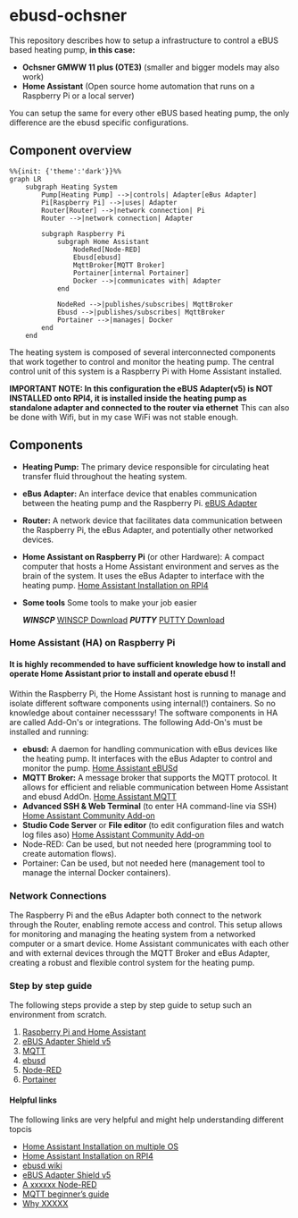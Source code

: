 # ebusd-ochsner

This repository describes how to setup a infrastructure to control a eBUS based heating pump, **in this case:**
 - **Ochsner GMWW 11 plus (OTE3)** (smaller and bigger models may also work)
 - **Home Assistant** (Open source home automation that runs on a Raspberry Pi or a local server)

You can setup the same for every other eBUS based heating pump, the only difference are the ebusd specific configurations.

## Component overview

```mermaid
%%{init: {'theme':'dark'}}%%
graph LR  
    subgraph Heating System  
        Pump[Heating Pump] -->|controls| Adapter[eBus Adapter]  
        Pi[Raspberry Pi] -->|uses| Adapter  
        Router[Router] -->|network connection| Pi  
        Router -->|network connection| Adapter  
        
        subgraph Raspberry Pi  
            subgraph Home Assistant  
                NodeRed[Node-RED]  
                Ebusd[ebusd]  
                MqttBroker[MQTT Broker]  
                Portainer[internal Portainer]
                Docker -->|communicates with| Adapter 
            end  
  
            NodeRed -->|publishes/subscribes| MqttBroker  
            Ebusd -->|publishes/subscribes| MqttBroker  
            Portainer -->|manages| Docker  
        end  
    end  

```

The heating system is composed of several interconnected components that work together to control and monitor the heating pump. 
The central control unit of this system is a Raspberry Pi with Home Assistant installed.
 
**IMPORTANT NOTE: In this configuration the eBUS Adapter(v5) is NOT INSTALLED onto RPI4, it is installed inside the heating pump as standalone adapter
and connected to the router via ethernet** This can also be done with Wifi, but in my case WiFi was not stable enough.  

## Components

- **Heating Pump:** The primary device responsible for circulating heat transfer fluid throughout the heating system.
- **eBus Adapter:** An interface device that enables communication between the heating pump and the Raspberry Pi.
    [eBUS Adapter](https://adapter.ebusd.eu/)
- **Router:** A network device that facilitates data communication between the Raspberry Pi, the eBus Adapter, and potentially other networked devices.
- **Home Assistant on Raspberry Pi** (or other Hardware): A compact computer that hosts a Home Assistant environment and serves as the brain of the system.
    It uses the eBus Adapter to interface with the heating pump.
    [Home Assistant Installation on RPI4](https://www.home-assistant.io/installation/raspberrypi/)
- **Some tools** Some tools to make your job easier
  
    ***WINSCP*** [WINSCP Download](https://winscp.net/eng/download.php)
    ***PUTTY***  [PUTTY Download](https://putty.org/)

### Home Assistant (HA) on Raspberry Pi

#### It is highly recommended to have sufficient knowledge how to install and operate Home Assistant prior to install and operate ebusd !! 
Within the Raspberry Pi, the Home Assistant host is running to manage and isolate different software components using internal(!) containers. So no knowledge about
container necesssary!
The software components in HA are called Add-On's or integrations.
The following Add-On's must be installed and running:

- **ebusd:** A daemon for handling communication with eBus devices like the heating pump. It interfaces with the eBus Adapter to control and monitor the pump.
    [Home Assistant eBUSd](https://www.home-assistant.io/integrations/ebusd/)
- **MQTT Broker:** A message broker that supports the MQTT protocol. It allows for efficient and reliable communication between Home Assistant and ebusd AddOn.
    [Home Assistant MQTT](https://www.home-assistant.io/integrations/mqtt)
- **Advanced SSH & Web Terminal** (to enter HA command-line via SSH)
    [Home Assistant Community Add-on](https://github.com/hassio-addons/addon-ssh)
- **Studio Code Server** or **File editor** (to edit configuration files and watch log files aso)
    [Home Assistant Community Add-on](https://github.com/hassio-addons/addon-vscode)
- Node-RED: Can be used, but not needed here (programming tool to create automation flows).
- Portainer: Can be used, but not needed here (management tool to manage the internal Docker containers).

### Network Connections

The Raspberry Pi and the eBus Adapter both connect to the network through the Router, enabling remote access and control. This setup allows for monitoring and managing the heating system from a networked computer or a smart device.
Home Assistant communicates with each other and with external devices through the MQTT Broker and eBus Adapter, creating a robust and flexible control system for the heating pump.

### Step by step guide

The following steps provide a step by step guide to setup such an environment from scratch.

1) [Raspberry Pi and Home Assistant](./docs/home_assistant_pi4.md)
2) [eBUS Adapter Shield v5](./docs/ebus_adapter.md)
3) [MQTT](./docs/mqtt.md)
5) [ebusd](./docs/ebusd.md)
6) [Node-RED](./docs/nodered.md)
3) [Portainer](./docs/portainer.md)


#### Helpful links

The following links are very helpful and might help understanding different topcis

- [Home Assistant Installation on multiple OS](https://www.home-assistant.io/installation/)
- [Home Assistant Installation on RPI4](https://www.home-assistant.io/installation/raspberrypi/)
- [ebusd wiki](https://github.com/john30/ebusd/wiki)
- [eBUS Adapter Shield v5](https://adapter.ebusd.eu/v5/)
- [A xxxxxx Node-RED](https://noderedguide.com/nr-lecture-1/)
- [MQTT beginner’s guide](https://www.u-blox.com/en/blogs/insights/mqtt-beginners-guide#:~:text=MQTT%20is%20a%20publish%2Dand,topics%20handled%20by%20a%20broker.)
- [Why XXXXX](https://www.xxxxxiner.io/why-portainer)

